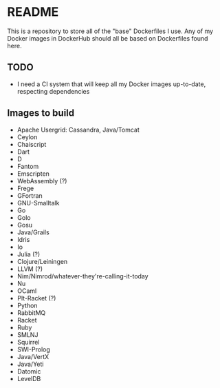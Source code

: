 # README #

This is a repository to store all of the "base" Dockerfiles I use. Any of my Docker images in DockerHub should all be based on Dockerfiles found here.

## TODO

* I need a CI system that will keep all my Docker images up-to-date, respecting dependencies

## Images to build

* Apache Usergrid: Cassandra, Java/Tomcat
* Ceylon
* Chaiscript
* Dart
* D
* Fantom
* Emscripten
* WebAssembly (?)
* Frege
* GFortran
* GNU-Smalltalk
* Go
* Golo
* Gosu
* Java/Grails
* Idris
* Io
* Julia (?)
* Clojure/Leiningen
* LLVM (?)
* Nim/Nimrod/whatever-they're-calling-it-today
* Nu
* OCaml
* Plt-Racket (?)
* Python
* RabbitMQ
* Racket
* Ruby
* SMLNJ
* Squirrel
* SWI-Prolog
* Java/VertX
* Java/Yeti
* Datomic
* LevelDB
